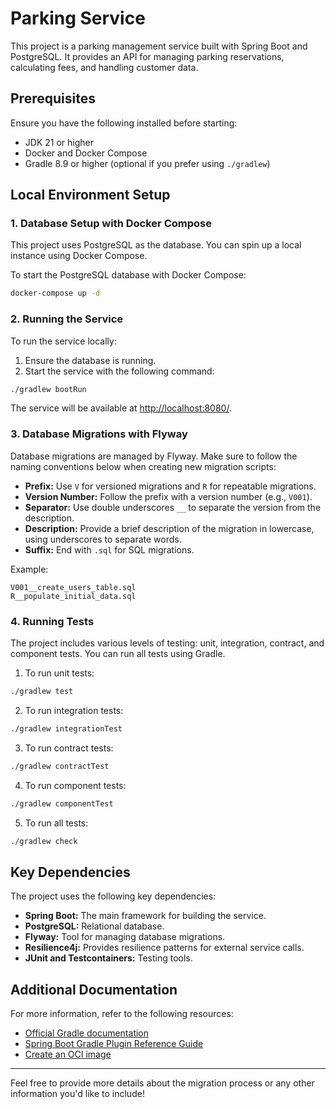 
# Parking Service

This project is a parking management service built with Spring Boot and PostgreSQL. 
It provides an API for managing parking reservations, calculating fees, and handling customer data.

## Prerequisites

Ensure you have the following installed before starting:

- JDK 21 or higher
- Docker and Docker Compose
- Gradle 8.9 or higher (optional if you prefer using `./gradlew`)

## Local Environment Setup

### 1. Database Setup with Docker Compose

This project uses PostgreSQL as the database. You can spin up a local instance using Docker Compose.

To start the PostgreSQL database with Docker Compose:

```bash
docker-compose up -d
```

### 2. Running the Service

To run the service locally:

1. Ensure the database is running.
2. Start the service with the following command:

```bash
./gradlew bootRun
```

The service will be available at [http://localhost:8080/](http://localhost:8080/).

### 3. Database Migrations with Flyway

Database migrations are managed by Flyway. Make sure to follow the naming conventions below when creating new migration scripts:

- **Prefix:** Use `V` for versioned migrations and `R` for repeatable migrations.
- **Version Number:** Follow the prefix with a version number (e.g., `V001`).
- **Separator:** Use double underscores `__` to separate the version from the description.
- **Description:** Provide a brief description of the migration in lowercase, using underscores to separate words.
- **Suffix:** End with `.sql` for SQL migrations.

Example:

```text
V001__create_users_table.sql
R__populate_initial_data.sql
```

### 4. Running Tests

The project includes various levels of testing: unit, integration, contract, and component tests. You can run all tests using Gradle.

1. To run unit tests:

```bash
./gradlew test
```

2. To run integration tests:

```bash
./gradlew integrationTest
```

3. To run contract tests:

```bash
./gradlew contractTest
```

4. To run component tests:

```bash
./gradlew componentTest
```

5. To run all tests:

```bash
./gradlew check
```

## Key Dependencies

The project uses the following key dependencies:

- **Spring Boot:** The main framework for building the service.
- **PostgreSQL:** Relational database.
- **Flyway:** Tool for managing database migrations.
- **Resilience4j:** Provides resilience patterns for external service calls.
- **JUnit and Testcontainers:** Testing tools.

## Additional Documentation

For more information, refer to the following resources:

- [Official Gradle documentation](https://docs.gradle.org)
- [Spring Boot Gradle Plugin Reference Guide](https://docs.spring.io/spring-boot/docs/current/gradle-plugin/reference/html/)
- [Create an OCI image](https://docs.spring.io/spring-boot/docs/current/gradle-plugin/reference/html/#build-image)

---

Feel free to provide more details about the migration process or any other information you'd like to include!